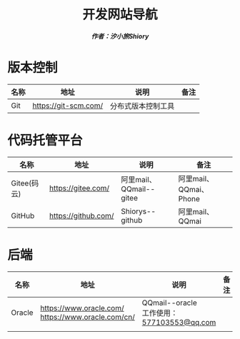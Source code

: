 <center><h1>开发网站导航</h1></center>

<center><h5>作者：汐小旅Shiory</h5></center>



# 版本控制

| 名称 | 地址                 | 说明               | 备注 |
| ---- | -------------------- | ------------------ | ---- |
| Git  | https://git-scm.com/ | 分布式版本控制工具 |      |



# 代码托管平台

| 名称        | 地址                | 说明                    | 备注                   |
| ----------- | ------------------- | ----------------------- | ---------------------- |
| Gitee(码云) | https://gitee.com/  | 阿里mail、QQmail--gitee | 阿里mail、QQmai、Phone |
| GitHub      | https://github.com/ | Shiorys--github         | 阿里mail、QQmai        |



# 后端

| 名称   | 地址                                                    | 说明                                           | 备注 |
| ------ | ------------------------------------------------------- | ---------------------------------------------- | ---- |
| Oracle | https://www.oracle.com/<br />https://www.oracle.com/cn/ | QQmail--oracle<br />工作使用：577103553@qq.com |      |
|        |                                                         |                                                |      |

